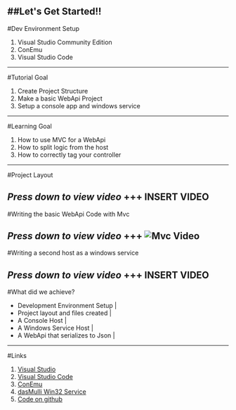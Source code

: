 ##Let's Get Started!!
---
#Dev Environment Setup

1. Visual Studio Community Edition
1. ConEmu
1. Visual Studio Code
---
#Tutorial Goal

1. Create Project Structure
2. Make a basic WebApi Project
3. Setup a console app and windows service
---
#Learning Goal

1. How to use MVC for a WebApi
1. How to split logic from the host
1. How to correctly tag your controller
---
#Project Layout

*Press down to view video*
+++
INSERT VIDEO
---
#Writing the basic WebApi Code with Mvc

*Press down to view video*
+++
![Mvc Video](https://www.youtube.com/embed/N6pNJpP-8XM)
---
#Writing a second host as a windows service

*Press down to view video*
+++
INSERT VIDEO
---
#What did we achieve?

- Development Environment Setup |
- Project layout and files created |
- A Console Host |
- A Windows Service Host |
- A WebApi that serializes to Json |
---
#Links

1. [Visual Studio](https://www.visualstudio.com/)
1. [Visual Studio Code](https://code.visualstudio.com/)
1. [ConEmu](https://conemu.github.io/)
1. [dasMulli Win32 Service](https://github.com/dasMulli/dotnet-win32-service)
1. [Code on github](https://github.com/Drawaes/CreditMarket/tree/Step1)
